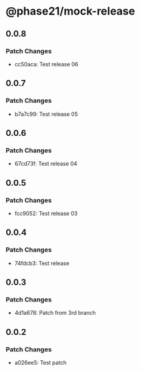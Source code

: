 # @phase21/mock-release

## 0.0.8

### Patch Changes

- cc50aca: Test release 06

## 0.0.7

### Patch Changes

- b7a7c99: Test release 05

## 0.0.6

### Patch Changes

- 67cd73f: Test release 04

## 0.0.5

### Patch Changes

- fcc9052: Test release 03

## 0.0.4

### Patch Changes

- 74fdcb3: Test release

## 0.0.3

### Patch Changes

- 4d1a678: Patch from 3rd branch

## 0.0.2

### Patch Changes

- a026ee5: Test patch
